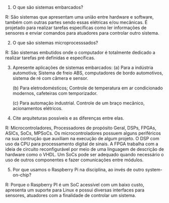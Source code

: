 1. O que são sistemas embarcados?

R: São sistemas que apresentam uma união entre hardware e software, também com outras partes sendo essas elétricas e/ou mecânicas. É projetado para realizar tarefas específicas como ler informações de sensores e enviar comandos para atuadores para controlar outro sistema.

2. O que são sistemas microprocesssados?

R: São sistemas embutidos onde o computador é totalmente dedicado a realizar tarefas pré definidas e específicas.

3. Apresente aplicações de sistemas embarcados:
	(a) Para a indústria automotiva;
	Sistema de freio ABS, computadores de bordo automotivos, sistema de ré com câmera e sensor.
	
	(b) Para eletrodomésticos;
	Controle de temperatura em ar condicionado modernos, cafeteiras com temporizador.
	
	(c) Para automação industrial.
	Controle de um braço mecânico, acionamentos elétricos.
	

4. Cite arquiteturas possíveis e as diferenças entre elas.

R: Microcontroladores, Processadores de propósito Geral, DSPs, FPGAs, ASICs, SoCs, MPSoCs. Os microcontroladores possuem alguns periféricos na sua contrução que auxiliam na execução de algum projeto. O DSP com uso da CPU para processamento digital de sinais. A FPGA trabalha com a ideia de circuito reconfigurável por meio de uma linguagem de descrição de hardware como o VHDL. Um SoCs pode ser adequado quando necessário o uso de outros componentes e fazer comunicações entre módulos.

5. Por que usamos o Raspberry Pi na disciplina, ao invés de outro system-on-chip?

R: Porque o Raspberry PI é um SoC acessível com um baixo custo, apresenta um suporte para Linux e possui diversas interfaces para sensores, atuadores com a finalidade de controlar um sistema.

